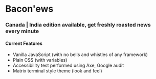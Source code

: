 # Bacon'ews

### Canada | India edition available, get freshly roasted news every minute

#### Current Features
* Vanilla JavaScript (with no bells and whistles of any framework)
* Plain CSS (with variables)
* Accessibility test performed using Axe, Google audit
* Matrix terminal style theme (look and feel)